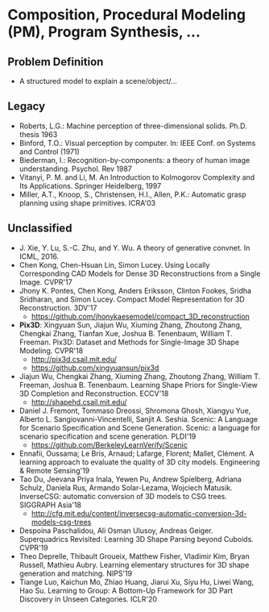 # Composition, Procedural Modeling (PM), Program Synthesis, ...

## Problem Definition
- A structured model to explain a scene/object/...

## Legacy
- Roberts, L.G.: Machine perception of three-dimensional solids. Ph.D. thesis 1963
- Binford, T.O.: Visual perception by computer. In: IEEE Conf. on Systems and Control (1971)
- Biederman, I.: Recognition-by-components: a theory of human image understanding. Psychol. Rev 1987
- Vitanyi, P. M. and Li, M. An Introduction to Kolmogorov Complexity and Its Applications. Springer Heidelberg, 1997
- Miller, A.T., Knoop, S., Christensen, H.I., Allen, P.K.: Automatic grasp planning using shape primitives. ICRA'03

## Unclassified
- J. Xie, Y. Lu, S.-C. Zhu, and Y. Wu. A theory of generative convnet. In ICML, 2016.
- Chen Kong, Chen-Hsuan Lin, Simon Lucey. Using Locally Corresponding CAD Models for Dense 3D Reconstructions from a Single Image. CVPR'17
- Jhony K. Pontes, Chen Kong, Anders Eriksson, Clinton Fookes, Sridha Sridharan, and Simon Lucey. Compact Model Representation for 3D Reconstruction. 3DV'17
	- https://github.com/jhonykaesemodel/compact_3D_reconstruction
- **Pix3D**: Xingyuan Sun, Jiajun Wu, Xiuming Zhang, Zhoutong Zhang, Chengkai Zhang, Tianfan Xue, Joshua B. Tenenbaum, William T. Freeman. Pix3D: Dataset and Methods for Single-Image 3D Shape Modeling. CVPR'18
	- http://pix3d.csail.mit.edu/
	- https://github.com/xingyuansun/pix3d
- Jiajun Wu, Chengkai Zhang, Xiuming Zhang, Zhoutong Zhang, William T. Freeman, Joshua B. Tenenbaum. Learning Shape Priors for Single-View 3D Completion and Reconstruction. ECCV'18
	- http://shapehd.csail.mit.edu/
- Daniel J. Fremont, Tommaso Dreossi, Shromona Ghosh, Xiangyu Yue, Alberto L. Sangiovanni-Vincentelli, Sanjit A. Seshia. Scenic: A Language for Scenario Specification and Scene Generation. Scenic: a language for scenario specification and scene generation. PLDI'19
	- https://github.com/BerkeleyLearnVerify/Scenic
- Ennafii, Oussama; Le Bris, Arnaud; Lafarge, Florent; Mallet, Clément. A learning approach to evaluate the quality of 3D city models. Engineering & Remote Sensing'19
- Tao Du, Jeevana Priya Inala, Yewen Pu, Andrew Spielberg, Adriana Schulz, Daniela Rus, Armando Solar-Lezama, Wojciech Matusik. InverseCSG: automatic conversion of 3D models to CSG trees. SIGGRAPH Asia'18
	- http://cfg.mit.edu/content/inversecsg-automatic-conversion-3d-models-csg-trees
- Despoina Paschalidou, Ali Osman Ulusoy, Andreas Geiger. Superquadrics Revisited: Learning 3D Shape Parsing beyond Cuboids. CVPR'19
- Theo Deprelle, Thibault Groueix, Matthew Fisher, Vladimir Kim, Bryan Russell, Mathieu Aubry. Learning elementary structures for 3D shape generation and matching. NIPS'19
- Tiange Luo, Kaichun Mo, Zhiao Huang, Jiarui Xu, Siyu Hu, Liwei Wang, Hao Su. Learning to Group: A Bottom-Up Framework for 3D Part Discovery in Unseen Categories. ICLR'20
